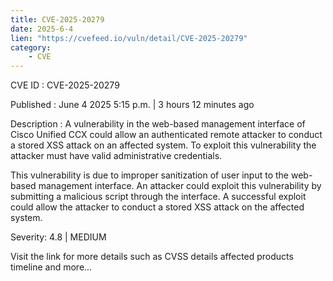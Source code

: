 ```yaml
---
title: CVE-2025-20279
date: 2025-6-4
lien: "https://cvefeed.io/vuln/detail/CVE-2025-20279"
category:
    - CVE
---
```


CVE ID : CVE-2025-20279

Published :  June 4
2025
5:15 p.m. | 3 hours
12 minutes ago

Description : A vulnerability in the web-based management interface of Cisco Unified CCX could allow an authenticated
remote attacker to conduct a stored XSS attack on an affected system. To exploit this vulnerability
the attacker must have valid administrative credentials.

This vulnerability is due to improper sanitization of user input to the web-based management interface. An attacker could exploit this vulnerability by submitting a malicious script through the interface. A successful exploit could allow the attacker to conduct a stored XSS attack on the affected system.

Severity: 4.8 | MEDIUM

Visit the link for more details
such as CVSS details
affected products
timeline
and more...
